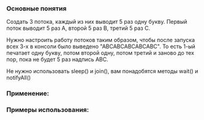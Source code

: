 ### Основные понятия

Создать 3 потока, каждый из них выводит 5 раз одну букву.
Первый поток выводит 5 раз А, второй 5 раз В, третий 5 раз С.

Нужно настроить работу потоков таким образом, чтобы после запуска всех 3-х в консоли было выведено "АВСАВСАВСАВСАВС". То есть 1-ый печатает одну букву,
потом второй одну, потом третий и заново до тех пор, пока не
будет 5 раз надпись АВС.

Не нужно использовать sleep() и join(), вам понадобятся методы wait() и notifyAll()

### Применение:

### Примеры использования:


